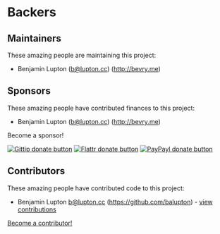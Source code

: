 
<!-- BACKERSFILE/ -->

# Backers

## Maintainers

These amazing people are maintaining this project:

- Benjamin Lupton (b@lupton.cc) (http://bevry.me)

## Sponsors

These amazing people have contributed finances to this project:

- Benjamin Lupton (b@lupton.cc) (http://bevry.me)

Become a sponsor!

[![Gittip donate button](http://img.shields.io/gittip/true.png)](https://www.gittip.com/true/ "Donate weekly to this project using Gittip")
[![Flattr donate button](https://raw.github.com/balupton/flattr-buttons/master/badge-89x18.gif)](http://flattr.com/thing/344188/balupton-on-Flattr "Donate monthly to this project using Flattr")
[![PayPayl donate button](https://www.paypalobjects.com/en_AU/i/btn/btn_donate_SM.gif)](https://www.paypal.com/cgi-bin/webscr?cmd=_s-xclick&hosted_button_id=QB8GQPZAH84N6 "Donate once-off to this project using Paypal")

## Contributors

These amazing people have contributed code to this project:

- Benjamin Lupton <b@lupton.cc> (https://github.com/balupton) - [view contributions](https://github.com/bevry/projectz/commits?author=balupton)

[Become a contributor!](https://github.com/bevry/projectz/blob/master/Contributing.md#files)

<!-- /BACKERSFILE -->



